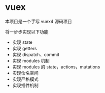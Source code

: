 # vuex
本项目是一个手写 vuex4 源码项目

将一步步实现以下功能

- 实现 state
- 实现 getters
- 实现 dispatch、commit
- 实现 modules 机制
- 实现 modules 的 state，actions，mutations
- 实现命名空间
- 实现严格模式
- 实现插件机制
